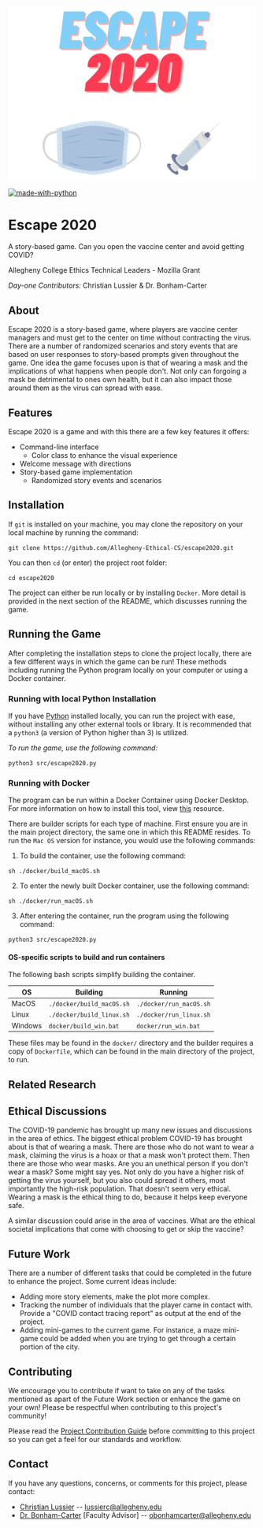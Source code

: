 ![Escape 2020 Logo](escape2020_logo.png)

[![made-with-python](https://img.shields.io/badge/Made%20with-Python-orange.svg)](https://www.python.org/)

# Escape 2020
A story-based game. Can you open the vaccine center and avoid getting COVID?

Allegheny College Ethics Technical Leaders - Mozilla Grant

*Day-one Contributors:* Christian Lussier & Dr. Bonham-Carter

## About
Escape 2020 is a story-based game, where players are vaccine center managers and must get to the center on time without contracting the virus. There are a number of randomized scenarios and story events that are based on user responses to story-based prompts given throughout the game. One idea the game focuses upon is that of wearing a mask and the implications of what happens when people don't. Not only can forgoing a mask be detrimental to ones own health, but it can also impact those around them as the virus can spread with ease.

## Features
Escape 2020 is a game and with this there are a few key features it offers:
- Command-line interface
   - Color class to enhance the visual experience
- Welcome message with directions
- Story-based game implementation
   - Randomized story events and scenarios

## Installation

If `git` is installed on your machine, you may clone the repository on your local machine by running the command:
```
git clone https://github.com/Allegheny-Ethical-CS/escape2020.git
```

You can then `cd` (or enter) the project root folder:
```
cd escape2020
```

The project can either be run locally or by installing `Docker`. More detail is provided in the next section of the README, which discusses running the game.

## Running the Game

After completing the installation steps to clone the project locally, there are a few different ways in which the game can be run! These methods including running the Python program locally on your computer or using a Docker container.

### Running with local Python Installation

If you have [Python](https://www.python.org/downloads/) installed locally, you can run the project with ease, without installing any other external tools or library. It is recommended that a `python3` (a version of Python higher than 3) is utilized.

*To run the game, use the following command:*
```
python3 src/escape2020.py
```


### Running with Docker

The program can be run within a Docker Container using Docker Desktop. For more information on how to install this tool, view [this](https://www.docker.com/) resource.

There are builder scripts for each type of machine. First ensure you are in the main project directory, the same one in which this README resides. To run the `Mac OS` version for instance, you would use the following commands:

1. To build the container, use the following command:
```
sh ./docker/build_macOS.sh
```
2. To enter the newly built Docker container, use the following command:
```
sh ./docker/run_macOS.sh
```

3. After entering the container, run the program using the following command:
```
python3 src/escape2020.py
```

#### OS-specific scripts to build and run containers
The following bash scripts simplify building the container.

| OS  | Building  | Running  |
|---|---|---|
| MacOS  		|  `./docker/build_macOS.sh` |  `./docker/run_macOS.sh` |
| Linux   	|  `./docker/build_linux.sh` | `./docker/run_linux.sh`  |
| Windows 	|  `docker/build_win.bat` 		|  `docker/run_win.bat` |

These files may be found in the `docker/` directory and the builder requires a copy of `Dockerfile`, which can be found in the main directory of the project, to run.

## Related Research

## Ethical Discussions
The COVID-19 pandemic has brought up many new issues and discussions in the area of ethics. The biggest ethical problem COVID-19 has brought about is that of wearing a mask. There are those who do not want to wear a mask, claiming the virus is a hoax or that a mask won't protect them. Then there are those who wear masks. Are you an unethical person if you don't wear a mask? Some might say yes. Not only do you have a higher risk of getting the virus yourself, but you also could spread it others, most importantly the high-risk population. That doesn't seem very ethical. Wearing a mask is the ethical thing to do, because it helps keep everyone safe.

A similar discussion could arise in the area of vaccines. What are the ethical societal implications that come with choosing to get or skip the vaccine?

## Future Work
There are a number of different tasks that could be completed in the future to enhance the project. Some current ideas include:
- Adding more story elements, make the plot more complex.
- Tracking the number of individuals that the player came in contact with. Provide a "COVID contact tracing report" as output at the end of the project.
- Adding mini-games to the current game. For instance, a maze mini-game could be added when you are trying to get through a certain portion of the city.

## Contributing
We encourage you to contribute if want to take on any of the tasks mentioned as apart of the Future Work section or enhance the game on your own! Please be respectful when contributing to this project's community!

Please read the [Project Contribution Guide](https://github.com/Allegheny-Ethical-CS/blob/escape2020/contributing.md) before committing to this project so you can get a feel for our standards and workflow.

## Contact

If you have any questions, concerns, or comments for this project, please contact:
- [Christian Lussier](https://github.com/lussierc) -- lussierc@allegheny.edu
- [Dr. Bonham-Carter](https://github.com/obonhamcarter) [Faculty Advisor] -- obonhamcarter@allegheny.edu
